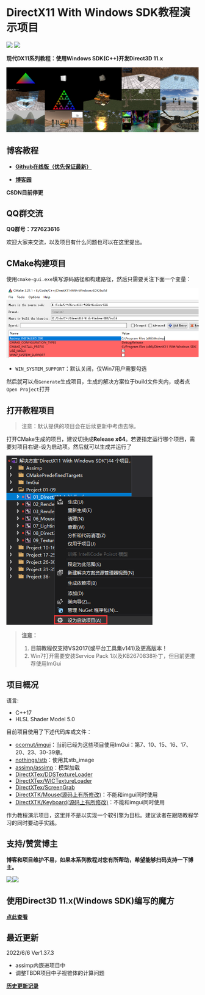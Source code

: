 # DirectX11 With Windows SDK教程演示项目

![](https://img.shields.io/badge/license-MIT-dddd00.svg) [![](https://img.shields.io/badge/Ver-1.37.3-519dd9.svg)](https://github.com/MKXJun/DirectX11-With-Windows-SDK/blob/master/MarkdownFiles/Updates/Updates.md)

**现代DX11系列教程：使用Windows SDK(C++)开发Direct3D 11.x**

![000](MarkdownFiles/000.png)

## 博客教程

- [**Github在线版（优先保证最新）**](https://mkxjun.github.io/DirectX11-With-Windows-SDK-Book) 

- **[博客园](https://www.cnblogs.com/X-Jun/p/9028764.html)**

**CSDN目前停更**

## QQ群交流

**QQ群号：727623616**

欢迎大家来交流，以及项目有什么问题也可以在这里提出。

## CMake构建项目

使用`cmake-gui.exe`填写源码路径和构建路径，然后只需要关注下面一个变量：

![004](MarkdownFiles/004.png)

- `WIN_SYSTEM_SUPPORT`：默认关闭，仅Win7用户需要勾选

然后就可以点`Generate`生成项目，生成的解决方案位于build文件夹内，或者点`Open Project`打开

## 打开教程项目

> 注意：默认提供的项目会在后续更新中考虑去除。

打开CMake生成的项目，建议切换成**Release x64**。若要指定运行哪个项目，需要对项目右键-设为启动项。然后就可以生成并运行了

![](MarkdownFiles/001.png)

> **注意：** 
> 1. **目前教程仅支持VS2017(或平台工具集v141)及更高版本！**
> 2. Win7打开需要安装Service Pack 1以及KB2670838补丁，但目前更推荐使用ImGui

## 项目概况

语言:</br>
- C++17</br>
- HLSL Shader Model 5.0

目前项目使用了下述代码库或文件：
- [ocornut/imgui](https://github.com/ocornut/imgui)：当前已经为这些项目使用ImGui：第7、10、15、16、17、20、23、30-39章。</br>
- [nothings/stb](https://github.com/nothings/stb)：使用其stb_image</br>
- [assimp/assimp](https://github.com/assimp/assimp)：模型加载</br>
- [DirectXTex/DDSTextureLoader](https://github.com/Microsoft/DirectXTex/tree/master/DDSTextureLoader)</br>
- [DirectXTex/WICTextureLoader](https://github.com/Microsoft/DirectXTex/tree/master/WICTextureLoader)</br>
- [DirectXTex/ScreenGrab](https://github.com/Microsoft/DirectXTex/tree/master/ScreenGrab)</br>
- [DirectXTK/Mouse(源码上有所修改)](https://github.com/Microsoft/DirectXTK/tree/master/Src)：不能和imgui同时使用</br>
- [DirectXTK/Keyboard(源码上有所修改)](https://github.com/Microsoft/DirectXTK/tree/master/Src)：不能和imgui同时使用</br>

作为教程演示项目，这里并不是以实现一个软引擎为目标。建议读者在跟随教程学习的同时要动手实践。

## 支持/赞赏博主
**博客和项目维护不易，如果本系列教程对您有所帮助，希望能够扫码支持一下博主。**

![](MarkdownFiles/002.png)![](MarkdownFiles/003.png)

## 使用Direct3D 11.x(Windows SDK)编写的魔方

**[点此查看](https://github.com/MKXJun/Rubik-Cube)**

## 最近更新

2022/6/6 Ver1.37.3

- assimp内嵌进项目中
- 调整TBDR项目中子视锥体的计算问题

**[历史更新记录](MarkdownFiles/Updates/Updates.md)**